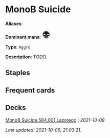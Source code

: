 # MonoB Suicide

**Aliases**: 

**Dominant mana**: <img src="../resources/images/mana/B.png" width="25"/>

**Type**: `Aggro`

**Description**: TODO.

## **Staples**



## **Frequent cards**



## **Decks**

[MonoB Suicide 584.001.Lazoreoc](https://www.mtggoldfish.com/deck/4351098) | *2021-10-08*


*Last updated: 2021-10-09, 21:03:21.*

